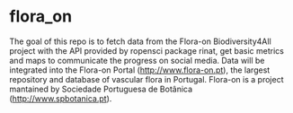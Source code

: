 
# flora_on

<!-- badges: start -->
<!-- badges: end -->

The goal of this repo is to fetch data from the Flora-on Biodiversity4All project with the API provided by ropensci package rinat, get basic metrics and maps to communicate the progress on social media. Data will be integrated into the Flora-on Portal (http://www.flora-on.pt), the largest repository and database of vascular flora in Portugal. Flora-on is a project mantained by Sociedade Portuguesa de Botânica (http://www.spbotanica.pt).
